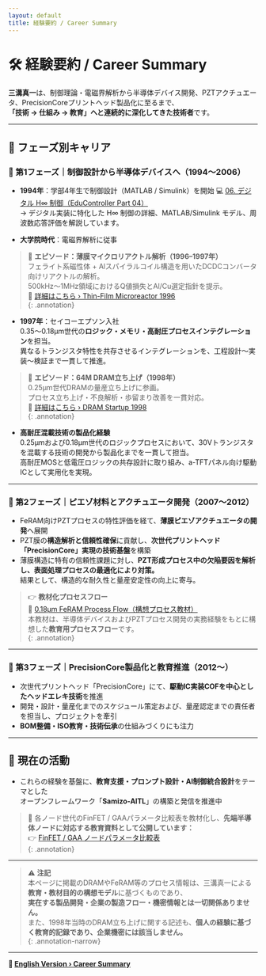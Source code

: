 ```yaml
---
layout: default 
title: 経験要約 / Career Summary
---
```


# 🛠️ 経験要約 / Career Summary

**三溝真一**は、制御理論・電磁界解析から半導体デバイス開発、PZTアクチュエータ、PrecisionCoreプリントヘッド製品化に至るまで、  
**「技術 → 仕組み → 教育」へと連続的に深化してきた技術者**です。

---

## 📘 フェーズ別キャリア

### 🔹 第1フェーズ｜制御設計から半導体デバイスへ（1994〜2006）

- **1994年**：学部4年生で制御設計（MATLAB / Simulink）を開始
💻 [06. デジタル H∞ 制御（EduController Part 04）](https://samizo-aitl.github.io/EduController/part04_digital/theory/06_digital_hinf_control.html)  
→ デジタル実装に特化した H∞ 制御の詳細、MATLAB/Simulink モデル、周波数応答評価を解説しています。

- **大学院時代**：電磁界解析に従事

> 🧪 **エピソード：薄膜マイクロリアクトル解析（1996–1997年）**  
> フェライト系磁性体 + Alスパイラルコイル構造を用いたDCDCコンバータ向けリアクトルの解析。  
> 500kHz〜1MHz領域におけるQ値損失とAl/Cu選定指針を提示。  
> 🔗 [詳細はこちら › Thin-Film Microreactor 1996](https://samizo-aitl.github.io/Edusemi-Plus/archive/in1996/thinfilm_microreactor.html)  
{: .annotation}

- **1997年**：セイコーエプソン入社  
  0.35〜0.18μm世代の**ロジック・メモリ・高耐圧プロセスインテグレーション**を担当。  
  異なるトランジスタ特性を共存させるインテグレーションを、工程設計〜実装〜検証まで一貫して推進。

> 🧩 **エピソード：64M DRAM立ち上げ（1998年）**  
> 0.25μm世代DRAMの量産立ち上げに参画。  
> プロセス立ち上げ・不良解析・歩留まり改善を一貫対応。  
> 🔗 [詳細はこちら › DRAM Startup 1998](https://samizo-aitl.github.io/Edusemi-Plus/archive/in1998/DRAM_Startup_64M_1998.html)  
{: .annotation}

- **高耐圧混載技術の製品化経験**  
  0.25μmおよび0.18μm世代のロジックプロセスにおいて、30Vトランジスタを混載する技術の開発から製品化までを一貫して担当。  
  高耐圧MOSと低電圧ロジックの共存設計に取り組み、a-TFTパネル向け駆動ICとして実用化を実現。

---

### 🔹 第2フェーズ｜ピエゾ材料とアクチュエータ開発（2007〜2012）

- FeRAM向けPZTプロセスの特性評価を経て、**薄膜ピエゾアクチュエータの開発**へ展開  
- PZT膜の**構造解析と信頼性確保**に貢献し、**次世代プリントヘッド「PrecisionCore」実現の技術基盤**を構築  
- 薄膜構造に特有の信頼性課題に対し、**PZT形成プロセス中の欠陥要因を解析し、表面処理プロセスの最適化により対策。**  
  結果として、構造的な耐久性と量産安定性の向上に寄与。

> 👉 **教材化プロセスフロー**  
> 📘 [0.18μm FeRAM Process Flow（構想プロセス教材）](https://samizo-aitl.github.io/Edusemi-v4x/d_chapter1_memory_technologies/doc_FeRAM/0.18um_FeRAM_ProcessFlow)  
> 本教材は、半導体デバイスおよびPZTプロセス開発の実務経験をもとに構想した**教育用プロセスフロー**です。  
{: .annotation}

---

### 🔹 第3フェーズ｜PrecisionCore製品化と教育推進（2012〜）

- 次世代プリントヘッド「PrecisionCore」にて、**駆動IC実装COFを中心としたヘッドエレキ技術**を推進  
- 開発・設計・量産化までのスケジュール策定および、量産認定までの責任者を担当し、プロジェクトを牽引  
- **BOM整備・ISO教育・技術伝承**の仕組みづくりにも注力

---

## 🎯 現在の活動

- これらの経験を基盤に、**教育支援・プロンプト設計・AI制御統合設計**をテーマとした  
  オープンフレームワーク「**Samizo-AITL**」の構築と発信を推進中

> 📌 各ノード世代のFinFET / GAAパラメータ比較表を教材化し、**先端半導体ノードに対応する教育資料として公開しています：**  
> 👉 [FinFET / GAA ノードパラメータ比較表](https://samizo-aitl.github.io/Edusemi-v4x/f_chapter1_finfet_gaa/appendixf1_05_node_params)  
{: .annotation}

---

> ⚠️ **注記**  
> 本ページに掲載のDRAMやFeRAM等のプロセス情報は、三溝真一による**教育・教材目的の構想モデル**に基づくものであり、  
> **実在する製品開発・企業の製造フロー・機密情報とは一切関係ありません。**  
> また、1998年当時のDRAM立ち上げに関する記述も、**個人の経験に基づく教育的記録であり、企業機密には該当しません。**  
{: .annotation-narrow}

---

**🔗 [English Version › Career Summary](./career-summary_en.md)**
